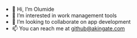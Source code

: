 - 👋 Hi, I’m Olumide
- 👀 I’m interested in work management tools 
- 💞️ I’m looking to collaborate on app development
- 📫 You can reach me at github@akingate.com


<!---
akingate/akingate is a ✨ special ✨ repository because its `README.md` (this file) appears on your GitHub profile.
You can click the Preview link to take a look at your changes.
--->

